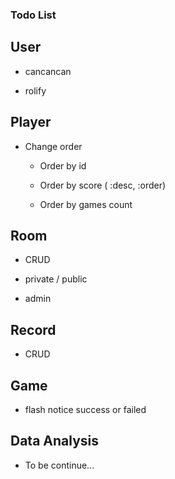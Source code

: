 ### Todo List

## User

* cancancan

* rolify

## Player

* Change order
  
  * Order by id

  * Order by score ( :desc, :order)

  * Order by games count

## Room

* CRUD

* private / public

* admin

## Record

* CRUD

## Game

* flash notice success or failed

## Data Analysis

* To be continue...



